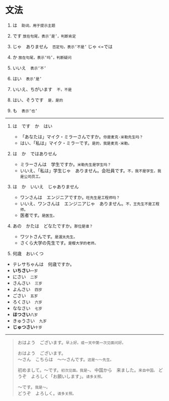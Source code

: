 # 文法

1. は　`助词，用于提示主题`

2. です `放在句尾，表示‘是’，判断肯定`

3. じゃ　ありません　`否定句，表示‘不是’` じゃ <=では

4. か `放在句尾，表示‘吗’，判断疑问`

5. いいえ　`表示‘不’`

6. はい　`表示‘是’`

7. いいえ、ちがいます　`不，不是`

8. はい、そうです　`是，是的`

9. も　`表示‘也’`

---

1. は　です　か　はい

   - 「あなたは」マイク・ミラーさんですか。`你是麦克·米勒先生吗？`
   - はい、「私は」マイク・ミラーです。`是的，我是麦克·米勒。`

2. は　か　ではありせん

   - ミラーさんは　学生ですか。`米勒先生是学生吗？`
   - いいえ、「私は」学生じゃ　ありません。会社員です。`不，我不是学生，我是公司员工。`

3. は　か　いいえ　じゃありません

   - ワンさんは　エンジニアですか。`旺先生是工程师吗？`
   - いいえ、ワンさんは　エンジニアじゃ　ありません。`不，王先生不是工程师。`
   - 医者です。`是医生。`

4. あの　かたは　どなたですか。`那位是谁？`

   - ワツトさんです。`是渥太先生。`
   - さくら大学の先生です。`是樱大学的老师。`

5. 何歳　おいくつ

- テレサちゃんは　何歳ですか。
- **いちさい**`一岁`
- にさい　`二岁`
- さんさい　`三岁`
- よんさい　`四岁`
- ごさい　`五岁`
- ろくさい　`六岁`
- ななさい　`七岁`
- **ほつさい**`八岁`
- きゅうさい　`九岁`
- **じゅつさい**`十岁`

---

> おはよう　ございます。`早上好。或一天中第一次见面问好。`
>
> おはよう　ございます。  
> ～さん　こちらは　～～さんです。`这是～～先生。`
>
> 初めまして。～です。`初次见面。我是~。`
> 中国から　来ました。`来自中国。`
> どうぞ　よろしく「お願いします」。`请多关照。`
>
> ～です。`我是～。`  
> どうぞ　よろしく。`请多关照。`

